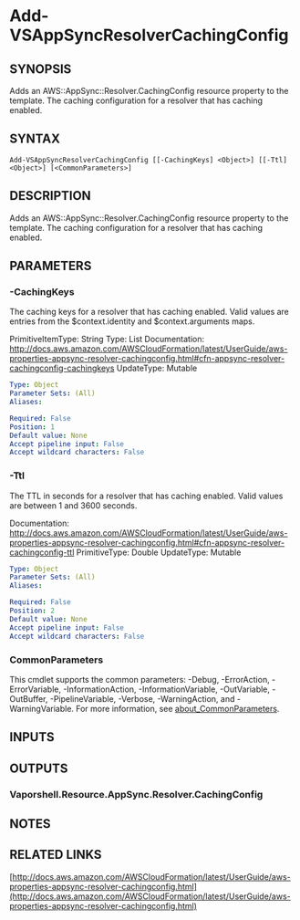 # Add-VSAppSyncResolverCachingConfig

## SYNOPSIS
Adds an AWS::AppSync::Resolver.CachingConfig resource property to the template.
The caching configuration for a resolver that has caching enabled.

## SYNTAX

```
Add-VSAppSyncResolverCachingConfig [[-CachingKeys] <Object>] [[-Ttl] <Object>] [<CommonParameters>]
```

## DESCRIPTION
Adds an AWS::AppSync::Resolver.CachingConfig resource property to the template.
The caching configuration for a resolver that has caching enabled.

## PARAMETERS

### -CachingKeys
The caching keys for a resolver that has caching enabled.
Valid values are entries from the $context.identity and $context.arguments maps.

PrimitiveItemType: String
Type: List
Documentation: http://docs.aws.amazon.com/AWSCloudFormation/latest/UserGuide/aws-properties-appsync-resolver-cachingconfig.html#cfn-appsync-resolver-cachingconfig-cachingkeys
UpdateType: Mutable

```yaml
Type: Object
Parameter Sets: (All)
Aliases:

Required: False
Position: 1
Default value: None
Accept pipeline input: False
Accept wildcard characters: False
```

### -Ttl
The TTL in seconds for a resolver that has caching enabled.
Valid values are between 1 and 3600 seconds.

Documentation: http://docs.aws.amazon.com/AWSCloudFormation/latest/UserGuide/aws-properties-appsync-resolver-cachingconfig.html#cfn-appsync-resolver-cachingconfig-ttl
PrimitiveType: Double
UpdateType: Mutable

```yaml
Type: Object
Parameter Sets: (All)
Aliases:

Required: False
Position: 2
Default value: None
Accept pipeline input: False
Accept wildcard characters: False
```

### CommonParameters
This cmdlet supports the common parameters: -Debug, -ErrorAction, -ErrorVariable, -InformationAction, -InformationVariable, -OutVariable, -OutBuffer, -PipelineVariable, -Verbose, -WarningAction, and -WarningVariable. For more information, see [about_CommonParameters](http://go.microsoft.com/fwlink/?LinkID=113216).

## INPUTS

## OUTPUTS

### Vaporshell.Resource.AppSync.Resolver.CachingConfig
## NOTES

## RELATED LINKS

[http://docs.aws.amazon.com/AWSCloudFormation/latest/UserGuide/aws-properties-appsync-resolver-cachingconfig.html](http://docs.aws.amazon.com/AWSCloudFormation/latest/UserGuide/aws-properties-appsync-resolver-cachingconfig.html)

